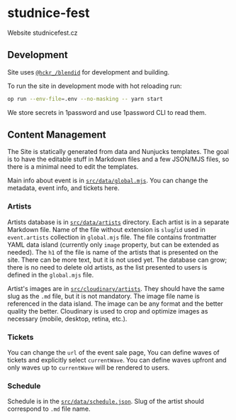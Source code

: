 # studnice-fest

Website studnicefest.cz

## Development

Site uses [`@hckr_/blendid`](https://github.com/hckr-studio/blendid) for development and building.

To run the site in development mode with hot reloading run:

```bash
op run --env-file=.env --no-masking -- yarn start
```

We store secrets in 1password and use 1password CLI to read them.

## Content Management

The Site is statically generated from data and Nunjucks templates. The goal is to have the editable stuff in
Markdown files and a few JSON/MJS files, so there is a minimal need to edit the templates.

Main info about event is in [`src/data/global.mjs`](tree/main/src/data/global.mjs). You can change the metadata,
event info, and tickets here.

### Artists

Artists database is in [`src/data/artists`](tree/main/src/data/artists) directory. Each artist is in a separate Markdown
file. Name of the file without extension is `slug`/`id` used in `event.artists` collection in `global.mjs` file.
The file contains frontmatter YAML data island (currently only `image` property, but can be extended as needed).
The `h1` of the file is name of the artists that is presented on the site. There can be more text, but it is not
used yet. The database can grow; there is no need to delete old artists, as the list presented to users is defined
in the `global.mjs` file.

Artist's images are in [`src/cloudinary/artists`](tree/main/src/cloudinary/artists). They should have the same slug as
the `.md` file, but it is not mandatory. The image file name is referenced in the data island. The image can be any
format and the better quality the better. Cloudinary is used to crop and optimize images as necessary (mobile, desktop,
retina, etc.).

### Tickets

You can change the `url` of the event sale page, You can define waves of tickets and explicitly select `currentWave`.
You can define waves upfront and only waves up to `currentWave` will be rendered to users.

### Schedule

Schedule is in the [`src/data/schedule.json`](tree/main/src/data/schedule.json). Slug of the artist should correspond to
`.md` file name.
